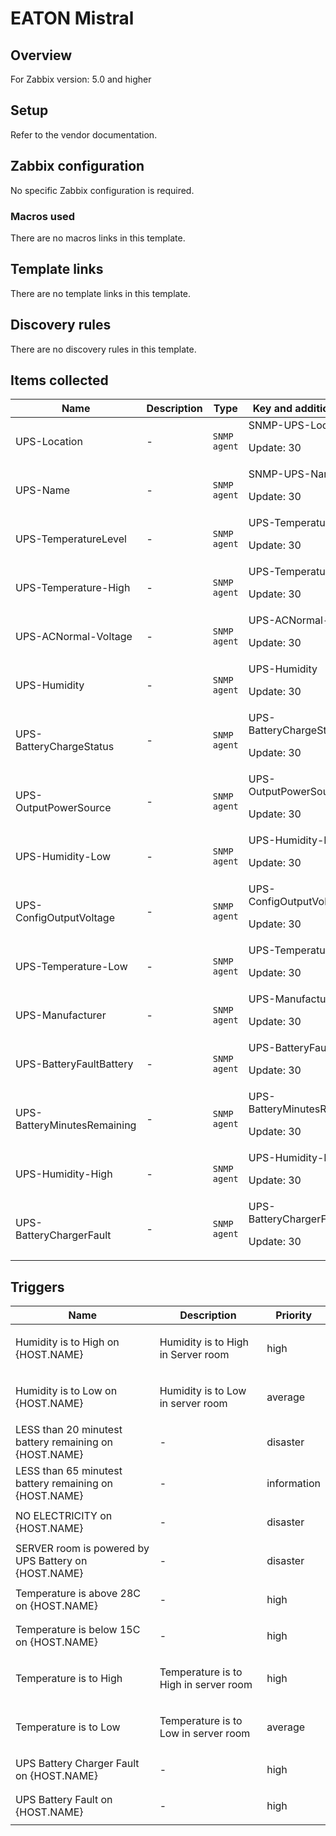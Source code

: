 # EATON Mistral

## Overview

For Zabbix version: 5.0 and higher

## Setup

Refer to the vendor documentation.

## Zabbix configuration

No specific Zabbix configuration is required.

### Macros used

There are no macros links in this template.

## Template links

There are no template links in this template.

## Discovery rules

There are no discovery rules in this template.

## Items collected

|Name|Description|Type|Key and additional info|
|----|-----------|----|----|
|UPS-Location|<p>-</p>|`SNMP agent`|SNMP-UPS-Location<p>Update: 30</p>|
|UPS-Name|<p>-</p>|`SNMP agent`|SNMP-UPS-Name<p>Update: 30</p>|
|UPS-TemperatureLevel|<p>-</p>|`SNMP agent`|UPS-TemperatureLevel<p>Update: 30</p>|
|UPS-Temperature-High|<p>-</p>|`SNMP agent`|UPS-Temperature-High<p>Update: 30</p>|
|UPS-ACNormal-Voltage|<p>-</p>|`SNMP agent`|UPS-ACNormal-Voltage<p>Update: 30</p>|
|UPS-Humidity|<p>-</p>|`SNMP agent`|UPS-Humidity<p>Update: 30</p>|
|UPS-BatteryChargeStatus|<p>-</p>|`SNMP agent`|UPS-BatteryChargeStatus<p>Update: 30</p>|
|UPS-OutputPowerSource|<p>-</p>|`SNMP agent`|UPS-OutputPowerSource<p>Update: 30</p>|
|UPS-Humidity-Low|<p>-</p>|`SNMP agent`|UPS-Humidity-Low<p>Update: 30</p>|
|UPS-ConfigOutputVoltage|<p>-</p>|`SNMP agent`|UPS-ConfigOutputVoltage<p>Update: 30</p>|
|UPS-Temperature-Low|<p>-</p>|`SNMP agent`|UPS-Temperature-Low<p>Update: 30</p>|
|UPS-Manufacturer|<p>-</p>|`SNMP agent`|UPS-Manufacturer<p>Update: 30</p>|
|UPS-BatteryFaultBattery|<p>-</p>|`SNMP agent`|UPS-BatteryFaultBattery<p>Update: 30</p>|
|UPS-BatteryMinutesRemaining|<p>-</p>|`SNMP agent`|UPS-BatteryMinutesRemaining<p>Update: 30</p>|
|UPS-Humidity-High|<p>-</p>|`SNMP agent`|UPS-Humidity-High<p>Update: 30</p>|
|UPS-BatteryChargerFault|<p>-</p>|`SNMP agent`|UPS-BatteryChargerFault<p>Update: 30</p>|
## Triggers

|Name|Description|Priority|
|----|-----------|----|
|Humidity is to High on {HOST.NAME}|<p>Humidity is to High in Server room</p>|high|
|Humidity is to Low on {HOST.NAME}|<p>Humidity is to Low in server room</p>|average|
|LESS than 20 minutest battery remaining on {HOST.NAME}|<p>-</p>|disaster|
|LESS than 65 minutest battery remaining on {HOST.NAME}|<p>-</p>|information|
|NO ELECTRICITY on {HOST.NAME}|<p>-</p>|disaster|
|SERVER room is powered by UPS Battery on {HOST.NAME}|<p>-</p>|disaster|
|Temperature is above 28C on {HOST.NAME}|<p>-</p>|high|
|Temperature is below 15C on {HOST.NAME}|<p>-</p>|high|
|Temperature is to High|<p>Temperature is to High in server room</p>|high|
|Temperature is to Low|<p>Temperature is to Low in server room</p>|average|
|UPS Battery Charger Fault on {HOST.NAME}|<p>-</p>|high|
|UPS Battery Fault on {HOST.NAME}|<p>-</p>|high|
